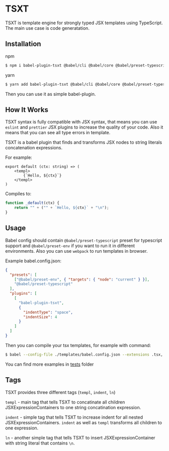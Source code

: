 TSXT
====
TSXT is template engine for strongly typed JSX templates using TypeScript. The main use case is code generatation.

## Installation
npm
```bash
$ npm i babel-plugin-tsxt @babel/cli @babel/core @babel/preset-typescript @babel/preset-env
```

yarn
```bash
$ yarn add babel-plugin-tsxt @babel/cli @babel/core @babel/preset-typescript @babel/preset-env
```

Then you can use it as simple babel-plugin.

## How It Works
TSXT syntax is fully compatible with JSX syntax, that means you can use `eslint` and `prettier` JSX plugins to increase the quality of your code. Also it means that you can see all type errors in template.

TSXT is a babel plugin that finds and transforms JSX nodes to string literals concatenation expressions.

For example:
```tsx
export default (ctx: string) => (
    <templ>
        {`Hello, ${ctx}`}
    </templ>
)
```

Compiles to:
```js
function _default(ctx) {
    return "" + ("" + `Hello, ${ctx}` + "\n");
}
```

## Usage
Babel config should contain `@babel/preset-typescript` preset for typescript support and `@babel/preset-env` if you want to run it in different environments.
Also you can use `webpack` to run templates in browser.

Example babel.config.json:
```json
{
  "presets": [
    ["@babel/preset-env", { "targets": { "node": "current" } }],
    "@babel/preset-typescript"
  ],
  "plugins": [
    [
      "babel-plugin-tsxt",
      {
        "indentType": "space",
        "indentSize": 4
      }
    ]
  ]
}
```

Then you can compile your tsx templates, for example with command:

```bash
$ babel --config-file ./templates/babel.config.json --extensions .tsx,.ts --out-dir ./templates/dist ./templates
```

You can find more examples in [tests](tsxt/tree/main/tests) folder

## Tags
TSXT provides three different tags (`templ`, `indent`, `ln`)

`templ` - main tag that tells TSXT to concatinate all children JSXExpressionContainers to one string concatination expression.

`indent` - simple tag that tells TSXT to increase indent for all nested JSXExpressionContainers. `indent` as well as `templ` transforms all children to one expression.

`ln` - another simple tag that tells TSXT to insert JSXExpressionContainer with string literal that contains `\n`.
